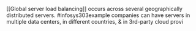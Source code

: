 [[Global server load balancing]] occurs across several geographically distributed servers. 
#infosys303example companies can have servers in multiple data centers, in different countries, & in 3rd-party cloud provi